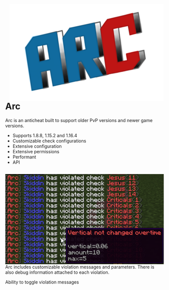 <img align="right" src="test.png">

# Arc
Arc is an anticheat built to support older PvP versions and newer game versions.

* Supports 1.8.8, 1.15.2 and 1.16.4
* Customizable check configurations
* Extensive configuration
* Extensive permissions
* Performant
* API
##

<img align="left" src="vd.png" alt="Violations">
Arc includes customizable violation messages and parameters. 
There is also debug information attached to each violation.

Ability to toggle violation messages
